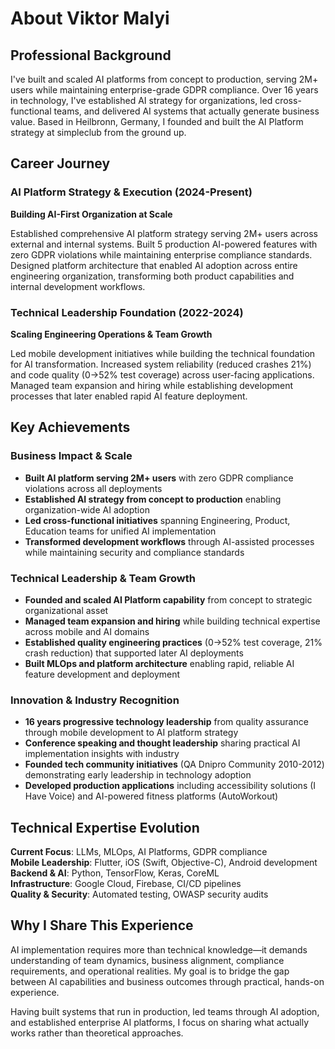 # About Viktor Malyi

## Professional Background

I've built and scaled AI platforms from concept to production, serving 2M+ users while maintaining enterprise-grade GDPR compliance. Over 16 years in technology, I've established AI strategy for organizations, led cross-functional teams, and delivered AI systems that actually generate business value. Based in Heilbronn, Germany, I founded and built the AI Platform strategy at simpleclub from the ground up.

## Career Journey

### AI Platform Strategy & Execution (2024-Present)
**Building AI-First Organization at Scale**

Established comprehensive AI platform strategy serving 2M+ users across external and internal systems. Built 5 production AI-powered features with zero GDPR violations while maintaining enterprise compliance standards. Designed platform architecture that enabled AI adoption across entire engineering organization, transforming both product capabilities and internal development workflows.

### Technical Leadership Foundation (2022-2024)
**Scaling Engineering Operations & Team Growth**

Led mobile development initiatives while building the technical foundation for AI transformation. Increased system reliability (reduced crashes 21%) and code quality (0→52% test coverage) across user-facing applications. Managed team expansion and hiring while establishing development processes that later enabled rapid AI feature deployment.

## Key Achievements

### Business Impact & Scale
- **Built AI platform serving 2M+ users** with zero GDPR compliance violations across all deployments
- **Established AI strategy from concept to production** enabling organization-wide AI adoption
- **Led cross-functional initiatives** spanning Engineering, Product, Education teams for unified AI implementation
- **Transformed development workflows** through AI-assisted processes while maintaining security and compliance standards

### Technical Leadership & Team Growth
- **Founded and scaled AI Platform capability** from concept to strategic organizational asset
- **Managed team expansion and hiring** while building technical expertise across mobile and AI domains
- **Established quality engineering practices** (0→52% test coverage, 21% crash reduction) that supported later AI deployments
- **Built MLOps and platform architecture** enabling rapid, reliable AI feature development and deployment

### Innovation & Industry Recognition
- **16 years progressive technology leadership** from quality assurance through mobile development to AI platform strategy
- **Conference speaking and thought leadership** sharing practical AI implementation insights with industry
- **Founded tech community initiatives** (QA Dnipro Community 2010-2012) demonstrating early leadership in technology adoption
- **Developed production applications** including accessibility solutions (I Have Voice) and AI-powered fitness platforms (AutoWorkout)

## Technical Expertise Evolution

**Current Focus**: LLMs, MLOps, AI Platforms, GDPR compliance  
**Mobile Leadership**: Flutter, iOS (Swift, Objective-C), Android development  
**Backend & AI**: Python, TensorFlow, Keras, CoreML  
**Infrastructure**: Google Cloud, Firebase, CI/CD pipelines  
**Quality & Security**: Automated testing, OWASP security audits

## Why I Share This Experience

AI implementation requires more than technical knowledge—it demands understanding of team dynamics, business alignment, compliance requirements, and operational realities. My goal is to bridge the gap between AI capabilities and business outcomes through practical, hands-on experience.

Having built systems that run in production, led teams through AI adoption, and established enterprise AI platforms, I focus on sharing what actually works rather than theoretical approaches.